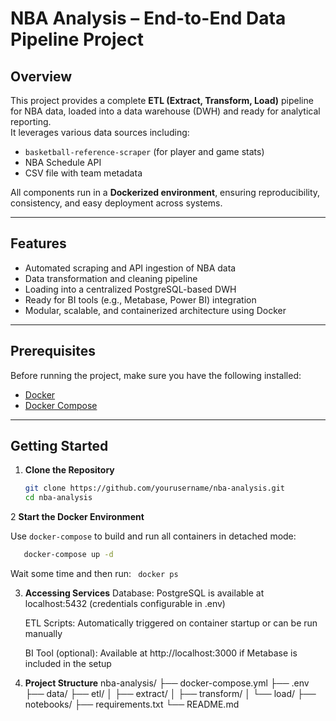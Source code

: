 # NBA Analysis – End-to-End Data Pipeline Project

## Overview

This project provides a complete **ETL (Extract, Transform, Load)** pipeline for NBA data, loaded into a data warehouse (DWH) and ready for analytical reporting.  
It leverages various data sources including:

- `basketball-reference-scraper` (for player and game stats)  
- NBA Schedule API  
- CSV file with team metadata  

All components run in a **Dockerized environment**, ensuring reproducibility, consistency, and easy deployment across systems.

---

## Features

- Automated scraping and API ingestion of NBA data  
- Data transformation and cleaning pipeline  
- Loading into a centralized PostgreSQL-based DWH  
- Ready for BI tools (e.g., Metabase, Power BI) integration  
- Modular, scalable, and containerized architecture using Docker  

---

## Prerequisites

Before running the project, make sure you have the following installed:

- [Docker](https://docs.docker.com/get-docker/)  
- [Docker Compose](https://docs.docker.com/compose/install/)  

---

## Getting Started

1. **Clone the Repository**

   ```bash
   git clone https://github.com/yourusername/nba-analysis.git
   cd nba-analysis

2 **Start the Docker Environment**

Use `docker-compose` to build and run all containers in detached mode:

```bash
   docker-compose up -d
   ```
Wait some time and then run:
  ``` docker ps```

3. **Accessing Services**
   Database: PostgreSQL is available at localhost:5432 (credentials configurable in .env)
   
   ETL Scripts: Automatically triggered on container startup or can be run manually
   
   BI Tool (optional): Available at http://localhost:3000 if Metabase is included in the setup

4. **Project Structure**
   nba-analysis/
├── docker-compose.yml
├── .env
├── data/
├── etl/
│   ├── extract/
│   ├── transform/
│   └── load/
├── notebooks/
├── requirements.txt
└── README.md

